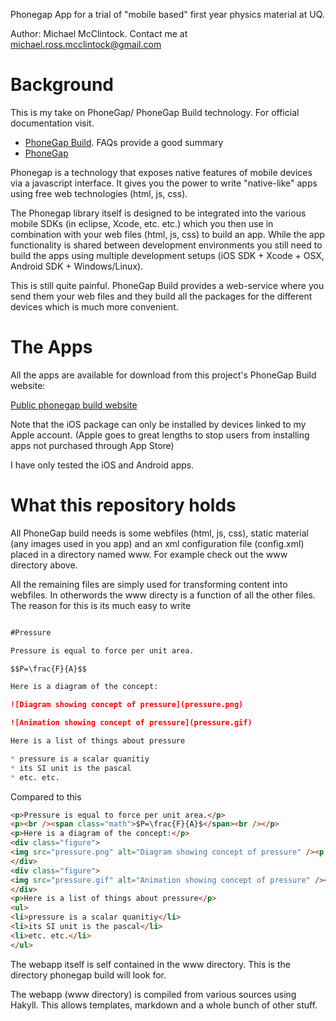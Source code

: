 Phonegap App for a trial of "mobile based" first year physics material
at UQ.

Author: Michael McClintock. Contact me at michael.ross.mcclintock@gmail.com

# Background

This is my take on PhoneGap/ PhoneGap Build technology. For official
documentation visit.

* [PhoneGap Build](https://build.phonegap.com/docs). FAQs provide a good summary
* [PhoneGap](http://phonegap.com/about)

Phonegap is a technology that exposes native features of mobile
devices via a javascript interface. It gives you the power to write
"native-like" apps using free web technologies (html, js, css).

The Phonegap library itself is designed to be integrated into the
various mobile SDKs (in eclipse, Xcode, etc. etc.) which you then use
in combination with your web files (html, js, css) to build an app.
While the app functionality is shared between development environments
you still need to build the apps using multiple development setups
(iOS SDK + Xcode + OSX, Android SDK + Windows/Linux). 

This is still quite painful. PhoneGap Build provides a web-service
where you send them your web files and they build all the packages for
the different devices which is much more convenient.

# The Apps

All the apps are available for download from this project's PhoneGap
Build website:

[Public phonegap build website](https://build.phonegap.com/apps/195010/share)

Note that the iOS package can only be installed by devices linked to my
Apple account. (Apple goes to great lengths to stop users from
installing apps not purchased through App Store)

I have only tested the iOS and Android apps.


# What this repository holds

All PhoneGap build needs is some webfiles (html, js, css), static
material (any images used in you app) and an xml configuration file
(config.xml) placed in a directory named www. For example check out
the www directory above.

All the remaining files are simply used for transforming content into
webfiles. In otherwords the www directy is a function of all the other
files. The reason for this is its much easy to write

```markdown

#Pressure

Pressure is equal to force per unit area.

$$P=\frac{F}{A}$$

Here is a diagram of the concept:

![Diagram showing concept of pressure](pressure.png)

![Animation showing concept of pressure](pressure.gif)

Here is a list of things about pressure

* pressure is a scalar quanitiy
* its SI unit is the pascal
* etc. etc.
```

Compared to this

```html
<p>Pressure is equal to force per unit area.</p>
<p><br /><span class="math">$P=\frac{F}{A}$</span><br /></p>
<p>Here is a diagram of the concept:</p>
<div class="figure">
<img src="pressure.png" alt="Diagram showing concept of pressure" /><p class="caption">Diagram showing concept of pressure</p>
</div>
<div class="figure">
<img src="pressure.gif" alt="Animation showing concept of pressure" /><p class="caption">Animation showing concept of pressure</p>
</div>
<p>Here is a list of things about pressure</p>
<ul>
<li>pressure is a scalar quanitiy</li>
<li>its SI unit is the pascal</li>
<li>etc. etc.</li>
</ul>
```

The webapp itself is self contained in the www directory. This is the
directory phonegap build will look for.

The webapp (www directory) is compiled from various sources using
Hakyll. This allows templates, markdown and a whole bunch of other
stuff.
